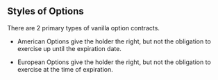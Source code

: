 ## Styles of Options
There are 2 primary types of vanilla option contracts. 

- American Options
give the holder the right, but not the obligation to exercise up until the expiration date. 

- European Options
give the holder the right, but not the obligation to exercise at the time of expiration. 

